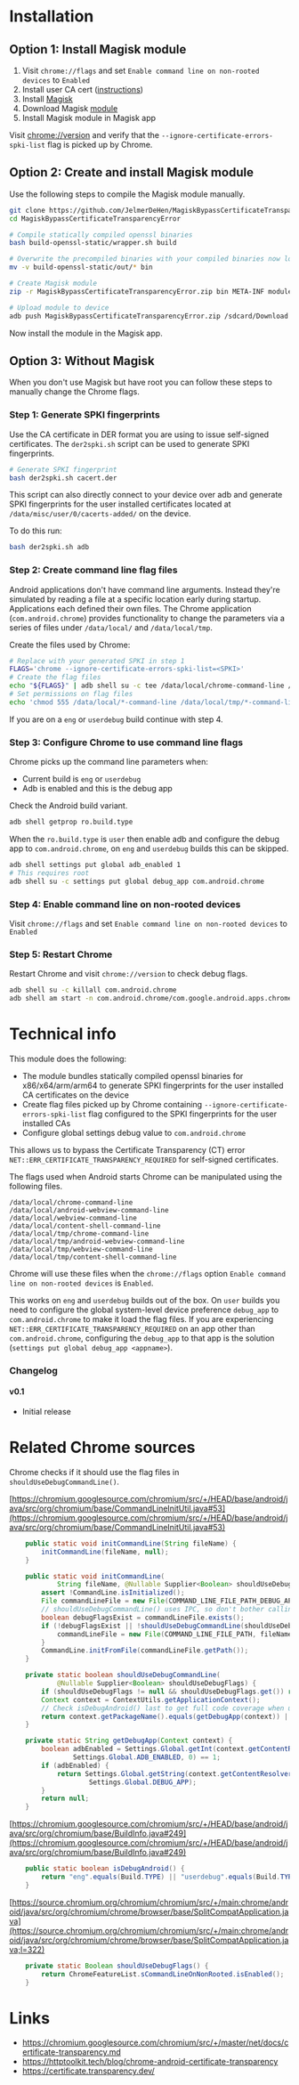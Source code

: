 # Installation
## Option 1: Install Magisk module
1. Visit `chrome://flags` and set `Enable command line on non-rooted devices` to `Enabled`
2. Install user CA cert ([instructions](https://portswigger.net/support/installing-burp-suites-ca-certificate-in-an-android-device))
3. Install [Magisk](https://topjohnwu.github.io/Magisk/install.html)
4. Download Magisk [module](https://github.com/JelmerDeHen/MagiskBypassCertificateTransparencyError/releases/download/v0.0.1/MagiskBypassCertificateTransparencyError.zip)
5. Install Magisk module in Magisk app

Visit [chrome://version](chrome://version) and verify that the `--ignore-certificate-errors-spki-list` flag is picked up by Chrome.

## Option 2: Create and install Magisk module

Use the following steps to compile the Magisk module manually.

```sh
git clone https://github.com/JelmerDeHen/MagiskBypassCertificateTransparencyError
cd MagiskBypassCertificateTransparencyError

# Compile statically compiled openssl binaries
bash build-openssl-static/wrapper.sh build

# Overwrite the precompiled binaries with your compiled binaries now located in `build-openssl-static/out`
mv -v build-openssl-static/out/* bin

# Create Magisk module
zip -r MagiskBypassCertificateTransparencyError.zip bin META-INF module.prop openssl-arm openssl-arm64 openssl-x64 openssl-x86 post-fs-data.sh update_info.json

# Upload module to device
adb push MagiskBypassCertificateTransparencyError.zip /sdcard/Download
```

Now install the module in the Magisk app.

## Option 3: Without Magisk

When you don't use Magisk but have root you can follow these steps to manually change the Chrome flags.

### Step 1: Generate SPKI fingerprints

Use the CA certificate in DER format you are using to issue self-signed certificates. The `der2spki.sh` script can be used to generate SPKI fingerprints.

```sh
# Generate SPKI fingerprint
bash der2spki.sh cacert.der
```

This script can also directly connect to your device over adb and generate SPKI fingerprints for the user installed certificates located at `/data/misc/user/0/cacerts-added/` on the device.

To do this run:

```sh
bash der2spki.sh adb
```

### Step 2: Create command line flag files

Android applications don't have command line arguments. Instead they're simulated by reading a file at a specific location early during startup. Applications each defined their own files. The Chrome application (`com.android.chrome`) provides functionality to change the parameters via a series of files under `/data/local/` and `/data/local/tmp`.


Create the files used by Chrome:

```sh
# Replace with your generated SPKI in step 1
FLAGS='chrome --ignore-certificate-errors-spki-list=<SPKI>'
# Create the flag files
echo "${FLAGS}" | adb shell su -c tee /data/local/chrome-command-line /data/local/android-webview-command-line /data/local/webview-command-line /data/local/content-shell-command-line /data/local/tmp/chrome-command-line /data/local/tmp/android-webview-command-line /data/local/tmp/webview-command-line /data/local/tmp/content-shell-command-line
# Set permissions on flag files
echo 'chmod 555 /data/local/*-command-line /data/local/tmp/*-command-line' | adb shell su
```

If you are on a `eng` or `userdebug` build continue with step 4.

### Step 3: Configure Chrome to use command line flags

Chrome picks up the command line parameters when:
- Current build is `eng` or `userdebug`
- Adb is enabled and this is the debug app

Check the Android build variant.

```sh
adb shell getprop ro.build.type
```

When the `ro.build.type` is `user` then enable adb and configure the debug app to `com.android.chrome`, on `eng` and `userdebug` builds this can be skipped.

```sh
adb shell settings put global adb_enabled 1
# This requires root
adb shell su -c settings put global debug_app com.android.chrome
```

### Step 4: Enable command line on non-rooted devices

Visit `chrome://flags` and set `Enable command line on non-rooted devices` to `Enabled`

### Step 5: Restart Chrome

Restart Chrome and visit `chrome://version` to check debug flags.

```sh
adb shell su -c killall com.android.chrome
adb shell am start -n com.android.chrome/com.google.android.apps.chrome.Main
```

# Technical info
This module does the following:
- The module bundles statically compiled openssl binaries for x86/x64/arm/arm64 to generate SPKI fingerprints for the user installed CA certificates on the device
- Create flag files picked up by Chrome containing `--ignore-certificate-errors-spki-list` flag configured to the SPKI fingerprints for the user installed CAs
- Configure global settings debug value to `com.android.chrome`

This allows us to bypass the Certificate Transparency (CT) error `NET::ERR_CERTIFICATE_TRANSPARENCY_REQUIRED` for self-signed certificates.

The flags used when Android starts Chrome can be manipulated using the following files.

```
/data/local/chrome-command-line
/data/local/android-webview-command-line
/data/local/webview-command-line
/data/local/content-shell-command-line
/data/local/tmp/chrome-command-line
/data/local/tmp/android-webview-command-line
/data/local/tmp/webview-command-line
/data/local/tmp/content-shell-command-line
```

Chrome will use these files when the `chrome://flags` option `Enable command line on non-rooted devices` is `Enabled`.

This works on `eng` and `userdebug` builds out of the box. On `user` builds you need to configure the global system-level device preference `debug_app` to `com.android.chrome` to make it load the flag files. If you are experiencing `NET::ERR_CERTIFICATE_TRANSPARENCY_REQUIRED` on an app other than `com.android.chrome`, configuring the `debug_app` to that app is the solution (`settings put global debug_app <appname>`).

### Changelog

#### v0.1
* Initial release

# Related Chrome sources

Chrome checks if it should use the flag files in `shouldUseDebugCommandLine()`.

[https://chromium.googlesource.com/chromium/src/+/HEAD/base/android/java/src/org/chromium/base/CommandLineInitUtil.java#53](https://chromium.googlesource.com/chromium/src/+/HEAD/base/android/java/src/org/chromium/base/CommandLineInitUtil.java#53)
```java
    public static void initCommandLine(String fileName) {
        initCommandLine(fileName, null);
    }

    public static void initCommandLine(
            String fileName, @Nullable Supplier<Boolean> shouldUseDebugFlags) {
        assert !CommandLine.isInitialized();
        File commandLineFile = new File(COMMAND_LINE_FILE_PATH_DEBUG_APP, fileName);
        // shouldUseDebugCommandLine() uses IPC, so don't bother calling it if no flags file exists.
        boolean debugFlagsExist = commandLineFile.exists();
        if (!debugFlagsExist || !shouldUseDebugCommandLine(shouldUseDebugFlags)) {
            commandLineFile = new File(COMMAND_LINE_FILE_PATH, fileName);
        }
        CommandLine.initFromFile(commandLineFile.getPath());
    }

    private static boolean shouldUseDebugCommandLine(
            @Nullable Supplier<Boolean> shouldUseDebugFlags) {
        if (shouldUseDebugFlags != null && shouldUseDebugFlags.get()) return true;
        Context context = ContextUtils.getApplicationContext();
        // Check isDebugAndroid() last to get full code coverage when using userdebug devices.
        return context.getPackageName().equals(getDebugApp(context)) || BuildInfo.isDebugAndroid();
    }

    private static String getDebugApp(Context context) {
        boolean adbEnabled = Settings.Global.getInt(context.getContentResolver(),
                Settings.Global.ADB_ENABLED, 0) == 1;
        if (adbEnabled) {
            return Settings.Global.getString(context.getContentResolver(),
                    Settings.Global.DEBUG_APP);
        }
        return null;
    }
```

[https://chromium.googlesource.com/chromium/src/+/HEAD/base/android/java/src/org/chromium/base/BuildInfo.java#249](https://chromium.googlesource.com/chromium/src/+/HEAD/base/android/java/src/org/chromium/base/BuildInfo.java#249)
```java
    public static boolean isDebugAndroid() {
        return "eng".equals(Build.TYPE) || "userdebug".equals(Build.TYPE);
    }
```

[https://source.chromium.org/chromium/chromium/src/+/main:chrome/android/java/src/org/chromium/chrome/browser/base/SplitCompatApplication.java](https://source.chromium.org/chromium/chromium/src/+/main:chrome/android/java/src/org/chromium/chrome/browser/base/SplitCompatApplication.java;l=322)
```java
    private static Boolean shouldUseDebugFlags() {
        return ChromeFeatureList.sCommandLineOnNonRooted.isEnabled();
    }
```

# Links
- https://chromium.googlesource.com/chromium/src/+/master/net/docs/certificate-transparency.md
- https://httptoolkit.tech/blog/chrome-android-certificate-transparency
- https://certificate.transparency.dev/
